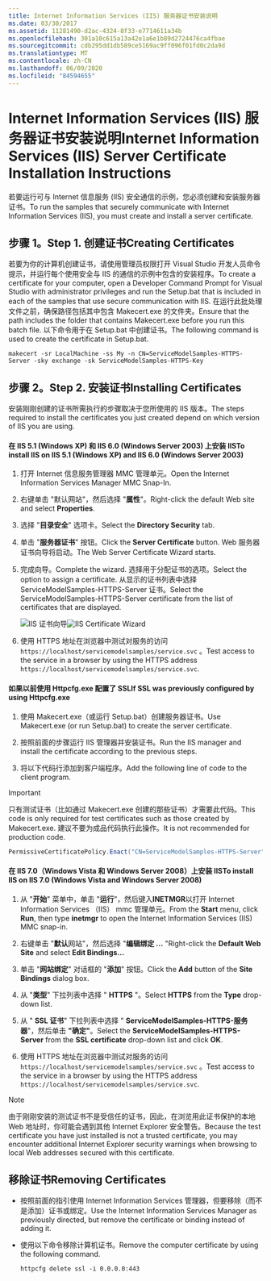 ```yaml
---
title: Internet Information Services (IIS) 服务器证书安装说明
ms.date: 03/30/2017
ms.assetid: 11281490-d2ac-4324-8f33-e7714611a34b
ms.openlocfilehash: 301a10c615a13a42e1a6e1b89d2724476ca4fbae
ms.sourcegitcommit: cdb295dd1db589ce5169ac9ff096f01fd0c2da9d
ms.translationtype: MT
ms.contentlocale: zh-CN
ms.lasthandoff: 06/09/2020
ms.locfileid: "84594655"
---
```

# <a name="internet-information-services-iis-server-certificate-installation-instructions"></a><span data-ttu-id="ae6c4-102">Internet Information Services (IIS) 服务器证书安装说明</span><span class="sxs-lookup"><span data-stu-id="ae6c4-102">Internet Information Services (IIS) Server Certificate Installation Instructions</span></span>
<span data-ttu-id="ae6c4-103">若要运行可与 Internet 信息服务 (IIS) 安全通信的示例，您必须创建和安装服务器证书。</span><span class="sxs-lookup"><span data-stu-id="ae6c4-103">To run the samples that securely communicate with Internet Information Services (IIS), you must create and install a server certificate.</span></span>  
  
## <a name="step-1-creating-certificates"></a><span data-ttu-id="ae6c4-104">步骤 1。</span><span class="sxs-lookup"><span data-stu-id="ae6c4-104">Step 1.</span></span> <span data-ttu-id="ae6c4-105">创建证书</span><span class="sxs-lookup"><span data-stu-id="ae6c4-105">Creating Certificates</span></span>  
 <span data-ttu-id="ae6c4-106">若要为你的计算机创建证书，请使用管理员权限打开 Visual Studio 开发人员命令提示，并运行每个使用安全与 IIS 的通信的示例中包含的安装程序。</span><span class="sxs-lookup"><span data-stu-id="ae6c4-106">To create a certificate for your computer, open a Developer Command Prompt for Visual Studio with administrator privileges and run the Setup.bat that is included in each of the samples that use secure communication with IIS.</span></span> <span data-ttu-id="ae6c4-107">在运行此批处理文件之前，确保路径包括其中包含 Makecert.exe 的文件夹。</span><span class="sxs-lookup"><span data-stu-id="ae6c4-107">Ensure that the path includes the folder that contains Makecert.exe before you run this batch file.</span></span> <span data-ttu-id="ae6c4-108">以下命令用于在 Setup.bat 中创建证书。</span><span class="sxs-lookup"><span data-stu-id="ae6c4-108">The following command is used to create the certificate in Setup.bat.</span></span>  
  
```console  
makecert -sr LocalMachine -ss My -n CN=ServiceModelSamples-HTTPS-Server -sky exchange -sk ServiceModelSamples-HTTPS-Key  
```  
  
## <a name="step-2-installing-certificates"></a><span data-ttu-id="ae6c4-109">步骤 2。</span><span class="sxs-lookup"><span data-stu-id="ae6c4-109">Step 2.</span></span> <span data-ttu-id="ae6c4-110">安装证书</span><span class="sxs-lookup"><span data-stu-id="ae6c4-110">Installing Certificates</span></span>  
 <span data-ttu-id="ae6c4-111">安装刚刚创建的证书所需执行的步骤取决于您所使用的 IIS 版本。</span><span class="sxs-lookup"><span data-stu-id="ae6c4-111">The steps required to install the certificates you just created depend on which version of IIS you are using.</span></span>  
  
#### <a name="to-install-iis-on-iis-51-windows-xp-and-iis-60-windows-server-2003"></a><span data-ttu-id="ae6c4-112">在 IIS 5.1 (Windows XP) 和 IIS 6.0 (Windows Server 2003) 上安装 IIS</span><span class="sxs-lookup"><span data-stu-id="ae6c4-112">To install IIS on IIS 5.1 (Windows XP) and IIS 6.0 (Windows Server 2003)</span></span>  
  
1. <span data-ttu-id="ae6c4-113">打开 Internet 信息服务管理器 MMC 管理单元。</span><span class="sxs-lookup"><span data-stu-id="ae6c4-113">Open the Internet Information Services Manager MMC Snap-In.</span></span>  
  
2. <span data-ttu-id="ae6c4-114">右键单击 "默认网站"，然后选择 "**属性**"。</span><span class="sxs-lookup"><span data-stu-id="ae6c4-114">Right-click the default Web site and select **Properties**.</span></span>  
  
3. <span data-ttu-id="ae6c4-115">选择 "**目录安全**" 选项卡。</span><span class="sxs-lookup"><span data-stu-id="ae6c4-115">Select the **Directory Security** tab.</span></span>  
  
4. <span data-ttu-id="ae6c4-116">单击 "**服务器证书**" 按钮。</span><span class="sxs-lookup"><span data-stu-id="ae6c4-116">Click the **Server Certificate** button.</span></span> <span data-ttu-id="ae6c4-117">Web 服务器证书向导将启动。</span><span class="sxs-lookup"><span data-stu-id="ae6c4-117">The Web Server Certificate Wizard starts.</span></span>  
  
5. <span data-ttu-id="ae6c4-118">完成向导。</span><span class="sxs-lookup"><span data-stu-id="ae6c4-118">Complete the wizard.</span></span> <span data-ttu-id="ae6c4-119">选择用于分配证书的选项。</span><span class="sxs-lookup"><span data-stu-id="ae6c4-119">Select the option to assign a certificate.</span></span> <span data-ttu-id="ae6c4-120">从显示的证书列表中选择 ServiceModelSamples-HTTPS-Server 证书。</span><span class="sxs-lookup"><span data-stu-id="ae6c4-120">Select the ServiceModelSamples-HTTPS-Server certificate from the list of certificates that are displayed.</span></span>  
  
     <span data-ttu-id="ae6c4-121">![IIS 证书向导](media/iiscertificate-wizard.GIF "IISCertificate_Wizard")</span><span class="sxs-lookup"><span data-stu-id="ae6c4-121">![IIS Certificate Wizard](media/iiscertificate-wizard.GIF "IISCertificate_Wizard")</span></span>  
  
6. <span data-ttu-id="ae6c4-122">使用 HTTPS 地址在浏览器中测试对服务的访问 `https://localhost/servicemodelsamples/service.svc` 。</span><span class="sxs-lookup"><span data-stu-id="ae6c4-122">Test access to the service in a browser by using the HTTPS address `https://localhost/servicemodelsamples/service.svc`.</span></span>  
  
#### <a name="if-ssl-was-previously-configured-by-using-httpcfgexe"></a><span data-ttu-id="ae6c4-123">如果以前使用 Httpcfg.exe 配置了 SSL</span><span class="sxs-lookup"><span data-stu-id="ae6c4-123">If SSL was previously configured by using Httpcfg.exe</span></span>  
  
1. <span data-ttu-id="ae6c4-124">使用 Makecert.exe（或运行 Setup.bat）创建服务器证书。</span><span class="sxs-lookup"><span data-stu-id="ae6c4-124">Use Makecert.exe (or run Setup.bat) to create the server certificate.</span></span>  
  
2. <span data-ttu-id="ae6c4-125">按照前面的步骤运行 IIS 管理器并安装证书。</span><span class="sxs-lookup"><span data-stu-id="ae6c4-125">Run the IIS manager and install the certificate according to the previous steps.</span></span>  
  
3. <span data-ttu-id="ae6c4-126">将以下代码行添加到客户端程序。</span><span class="sxs-lookup"><span data-stu-id="ae6c4-126">Add the following line of code to the client program.</span></span>  
  
> [!IMPORTANT]
> <span data-ttu-id="ae6c4-127">只有测试证书（比如通过 Makecert.exe 创建的那些证书）才需要此代码。</span><span class="sxs-lookup"><span data-stu-id="ae6c4-127">This code is only required for test certificates such as those created by Makecert.exe.</span></span> <span data-ttu-id="ae6c4-128">建议不要为成品代码执行此操作。</span><span class="sxs-lookup"><span data-stu-id="ae6c4-128">It is not recommended for production code.</span></span>  
  
```csharp  
PermissiveCertificatePolicy.Enact("CN=ServiceModelSamples-HTTPS-Server");  
```  
  
#### <a name="to-install-iis-on-iis-70-windows-vista-and-windows-server-2008"></a><span data-ttu-id="ae6c4-129">在 IIS 7.0（Windows Vista 和 Windows Server 2008）上安装 IIS</span><span class="sxs-lookup"><span data-stu-id="ae6c4-129">To install IIS on IIS 7.0 (Windows Vista and Windows Server 2008)</span></span>  
  
1. <span data-ttu-id="ae6c4-130">从 "**开始**" 菜单中，单击 "**运行**"，然后键入**INETMGR**以打开 Internet Information Services （IIS） mmc 管理单元。</span><span class="sxs-lookup"><span data-stu-id="ae6c4-130">From the **Start** menu, click **Run**, then type **inetmgr** to open the Internet Information Services (IIS) MMC snap-in.</span></span>  
  
2. <span data-ttu-id="ae6c4-131">右键单击 "**默认**网站"，然后选择 "**编辑绑定 ...** "</span><span class="sxs-lookup"><span data-stu-id="ae6c4-131">Right-click the **Default Web Site** and select **Edit Bindings…**</span></span>  
  
3. <span data-ttu-id="ae6c4-132">单击 "**网站绑定**" 对话框的 "**添加**" 按钮。</span><span class="sxs-lookup"><span data-stu-id="ae6c4-132">Click the **Add** button of the **Site Bindings** dialog box.</span></span>  
  
4. <span data-ttu-id="ae6c4-133">从 "**类型**" 下拉列表中选择 " **HTTPS** "。</span><span class="sxs-lookup"><span data-stu-id="ae6c4-133">Select **HTTPS** from the **Type** drop-down list.</span></span>  
  
5. <span data-ttu-id="ae6c4-134">从 " **SSL 证书**" 下拉列表中选择 " **ServiceModelSamples-HTTPS-服务器**"，然后单击 **"确定"**。</span><span class="sxs-lookup"><span data-stu-id="ae6c4-134">Select the **ServiceModelSamples-HTTPS-Server** from the **SSL certificate** drop-down list and click **OK**.</span></span>  
  
6. <span data-ttu-id="ae6c4-135">使用 HTTPS 地址在浏览器中测试对服务的访问 `https://localhost/servicemodelsamples/service.svc` 。</span><span class="sxs-lookup"><span data-stu-id="ae6c4-135">Test access to the service in a browser by using the HTTPS address `https://localhost/servicemodelsamples/service.svc`.</span></span>  
  
> [!NOTE]
> <span data-ttu-id="ae6c4-136">由于刚刚安装的测试证书不是受信任的证书，因此，在浏览用此证书保护的本地 Web 地址时，你可能会遇到其他 Internet Explorer 安全警告。</span><span class="sxs-lookup"><span data-stu-id="ae6c4-136">Because the test certificate you have just installed is not a trusted certificate, you may encounter additional Internet Explorer security warnings when browsing to local Web addresses secured with this certificate.</span></span>  
  
## <a name="removing-certificates"></a><span data-ttu-id="ae6c4-137">移除证书</span><span class="sxs-lookup"><span data-stu-id="ae6c4-137">Removing Certificates</span></span>  
  
- <span data-ttu-id="ae6c4-138">按照前面的指引使用 Internet Information Services 管理器，但要移除（而不是添加）证书或绑定。</span><span class="sxs-lookup"><span data-stu-id="ae6c4-138">Use the Internet Information Services Manager as previously directed, but remove the certificate or binding instead of adding it.</span></span>  
  
- <span data-ttu-id="ae6c4-139">使用以下命令移除计算机证书。</span><span class="sxs-lookup"><span data-stu-id="ae6c4-139">Remove the computer certificate by using the following command.</span></span>  
  
    ```console  
    httpcfg delete ssl -i 0.0.0.0:443  
    ```
